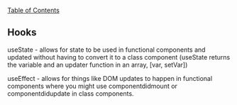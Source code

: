 [Table of Contents](https://github.com/logantscott/june2020_reading)

## Hooks

useState - allows for state to be used in functional components and updated without having to convert it to a class component (useState returns the variable and an updater function in an array, [var, setVar])

useEffect - allows for things like DOM updates to happen in functional components where you might use componentdidmount or componentdidupdate in class components.